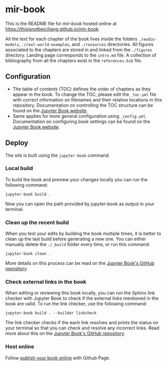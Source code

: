 # mir-book

This is the README file for _mir-book_ hosted online at https://thisisnotbeiciliang.github.io/mir-book. 

All the text for each chapter of the book lives inside the folders `./audio-models`, `./real-world-examples`, and `./resources` directories. All figures associated to the chapters are stored in and linked from the `./figures` directory. Landing page corresponds to the `intro.md` file. A collection of bibliography from all the chapters exist in the `references.bib` file.

## Configuration

- The table of contents (TOC) defines the order of chapters as they appear in the book.
To change the TOC, please edit the `_toc.yml` file with correct information on filenames and their relative locations in this repository.
Documentation on controlling the TOC structure can be found on the [Jupyter Book website](https://jupyterbook.org/customize/toc.html).
- Same applies for more general configuration using `_config.yml`.
Documentation on configuring book settings can be found on the [Jupyter Book website](https://jupyterbook.org/customize/config.html).

## Deploy

The site is built using the `jupyter-book` command.

### Local build

To build the book and preview your changes locally you can run the following command:
```
jupyter-book build .
```
Now you can open the path provided by jupyter-book as output in your terminal.

### Clean up the recent build

When you test your edits by building the book multiple times, it is better to clean up the last build before generating a new one.
You can either manually delete the `./_build` folder every time, or run this command:
```
jupyter-book clean .
```
More details on this process can be read on the [Jupyter Book's GitHub repository](https://github.com/executablebooks/jupyter-book/blob/master/docs/advanced/advanced.md#clean-your-books-generated-files).

### Check external links in the book

When editing or reviewing this book locally, you can run the Sphinx link checker with Jupyter Book to check if the external links mentioned in the book are valid.
To run the link checker, use the following command:

```
jupyter-book build . --builder linkcheck
```

The link checker checks if the each link resolves and prints the status on your terminal so that you can check and resolve any incorrect links.
Read more about this on the [Jupyter Book's GitHub repository](https://github.com/executablebooks/jupyter-book/blob/master/docs/advanced/advanced.md#check-external-links-in-your-book).

### Host online

Follow [publish your book online](https://jupyterbook.org/en/stable/start/publish.html) with Github Page.
